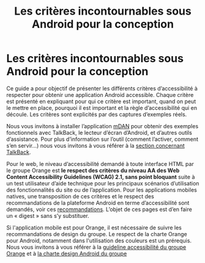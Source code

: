 ﻿---
title: "Les critères incontournables sous Android pour la conception"
---

# Les critères incontournables sous Android pour la conception

Ce guide a pour objectif de présenter les différents critères d’accessibilité à respecter pour obtenir une application Android accessible. Chaque critère est présenté en expliquant pour qui ce critère est important, quand on peut le mettre en place, pourquoi il est important et la règle d’accessibilité qui en découle. Les critères sont explicités par des captures d’exemples réels.

Nous vous invitons à installer l’application [mDAN](../../mdan/) pour obtenir des exemples fonctionnels avec <span lang="en">TalkBack</span>, le lecteur d’écran d’Android, et d’autres outils d’assistance. Pour plus d’information sur l’outil (comment l’activer, comment s’en servir…) nous vous invitons à vous référer à la [section concernant <span lang="en">TalkBack</span>](../talkback/).

Pour le web, le niveau d’accessibilité demandé à toute interface <abbr>HTML</abbr> par le groupe Orange est **le respect des critères du niveau AA des <span lang="en">Web Content Accessibility Guidelines</span> (<abbr>WCAG</abbr>) 2.1, sans point bloquant** suite à un test utilisateur d’aide technique pour les principaux scénarios d’utilisation des fonctionnalités du site ou de l’application. Pour les applications mobiles natives, une transposition de ces critères et le respect des recommandations de la plateforme Android en terme d’accessibilité sont demandés, voir ces [recommandations](https://developer.android.com/guide/topics/ui/accessibility/). L’objet de ces pages est d’en faire un « digest » sans s’y substituer.

Si l'application mobile est pour Orange, il est nécessaire de suivre les recommandations de design du groupe. Le respect de la charte Orange pour Android, notamment dans l'utilisation des couleurs est un prérequis. Nous vous invitons à vous référer à la [guideline accessibilité du groupe Orange](https://design.orange.com/fr/guidelines/accessibility/) et à [la charte design Android du groupe](https://design.orange.com/fr/guidelines/android/)
